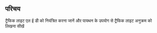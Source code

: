 ## परिचय

ट्रैफिक लाइट एल ई डी को नियंत्रित करना जानें और पायथन के उपयोग से ट्रैफिक लाइट अनुक्रम को लिखना सीखें
